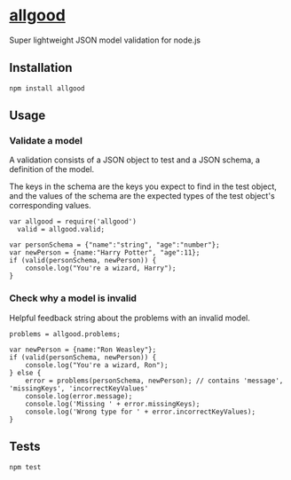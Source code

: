 [allgood](https://www.npmjs.org/package/allgood)
======

Super lightweight JSON model validation for node.js

## Installation

	npm install allgood

## Usage

### Validate a model

A validation consists of a JSON object to test and a JSON schema, a definition of the model.

The keys in the schema are the keys you expect to find in the test object, and the values of the schema are the expected types of the test object's corresponding values.

	var allgood = require('allgood')
	  valid = allgood.valid;

	var personSchema = {"name":"string", "age":"number"};
	var newPerson = {name:"Harry Potter", "age":11};
	if (valid(personSchema, newPerson)) {
		console.log("You're a wizard, Harry");
	}

### Check why a model is invalid

Helpful feedback string about the problems with an invalid model.
	
	problems = allgood.problems;

	var newPerson = {name:"Ron Weasley"};
	if (valid(personSchema, newPerson)) {
		console.log("You're a wizard, Ron");
	} else {
		error = problems(personSchema, newPerson); // contains 'message', 'missingKeys', 'incorrectKeyValues'
		console.log(error.message);
		console.log('Missing ' + error.missingKeys);
		console.log('Wrong type for ' + error.incorrectKeyValues);
	}
	

## Tests

	npm test
